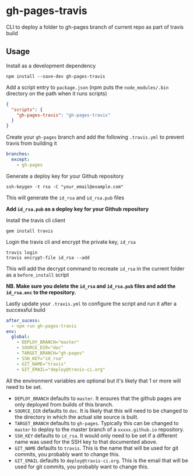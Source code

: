# gh-pages-travis

CLI to deploy a folder to gh-pages branch of current repo as part of travis build

## Usage

Install as a development dependency

```
npm install --save-dev gh-pages-travis
```

Add a script entry to `package.json` (npm puts the `node_modules/.bin` directory on the path when it runs scripts)

```json
{
  "scripts": {
    "gh-pages-travis": "gh-pages-travis"
  }
}
```

Create your `gh-pages` branch and add the following `.travis.yml` to prevent travis from building it

```yml
branches:
  except:
    - gh-pages
```

Generate a deploy key for your Github repository

```
ssh-keygen -t rsa -C "your_email@example.com"
```

This will generate the `id_rsa` and `id_rsa.pub` files

**Add `id_rsa.pub` as a deploy key for your Github repository**

Install the travis cli client

```
gem install travis
```

Login the travis cli and encrypt the private key, `id_rsa`

```
travis login
travis encrypt-file id_rsa --add
```

This will add the decrypt command to recreate `id_rsa` in the current folder as a `before_install` script

**NB. Make sure you delete the `id_rsa` and `id_rsa.pub` files and add the `id_rsa.enc` to the repository.**

Lastly update your `.travis.yml` to configure the script and run it after a successful build

```yml
after_sucess:
  - npm run gh-pages-travis
env:
  global:
    - DEPLOY_BRANCH="master"
    - SOURCE_DIR="doc"
    - TARGET_BRANCH="gh-pages"
    - SSH_KEY="id_rsa"
    - GIT_NAME="travis"
    - GIT_EMAIL="deploy@travis-ci.org"
```

All the environment variables are optional but it's likely that 1 or more will need to be set.

- `DEPLOY_BRANCH` defaults to `master`. It ensures that the github pages are only deployed from builds of this branch.
- `SOURCE_DIR` defaults to `doc`. It is likely that this will need to be changed to the directory in which the actual site source is built.
- `TARGET_BRANCH` defaults to `gh-pages`. Typically this can be changed to `master` to deploy to the master branch of a `xxxxx.github.io` repository.
- `SSH_KEY` defaults to `id_rsa`. It would only need to be set if a different name was used for the SSH key to that documented above.
- `GIT_NAME` defaults to `travis`. This is the name that will be used for git commits, you probably want to change this.
- `GIT_EMAIL` defaults to `deploy@travis-ci.org`. This is the email that will be used for git commits, you probably want to change this.
